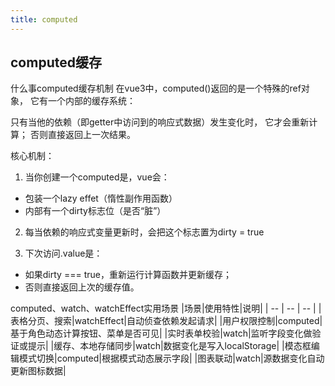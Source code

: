 ```yaml
---
title: computed
---
```

computed缓存
---

什么事computed缓存机制
在vue3中，computed()返回的是一个特殊的ref对象，
它有一个内部的缓存系统：

只有当他的依赖（即getter中访问到的响应式数据）发生变化时，
它才会重新计算；
否则直接返回上一次结果。

核心机制：
1. 当你创建一个computed是，vue会：
- 包装一个lazy effet（惰性副作用函数）
- 内部有一个dirty标志位（是否“脏”）

2. 每当依赖的响应式变量更新时，会把这个标志置为dirty = true

3. 下次访问.value是：
- 如果dirty === true，重新运行计算函数并更新缓存；
- 否则直接返回上次的缓存值。


computed、watch、watchEffect实用场景
|场景|使用特性|说明|
| -- | -- | -- |
|表格分页、搜索|watchEffect|自动侦查依赖发起请求|
|用户权限控制|computed|基于角色动态计算按钮、菜单是否可见|
|实时表单校验|watch|监听字段变化做验证或提示|
|缓存、本地存储同步|watch|数据变化是写入localStorage|
|模态框编辑模式切换|computed|根据模式动态展示字段|
|图表联动|watch|源数据变化自动更新图标数据|

